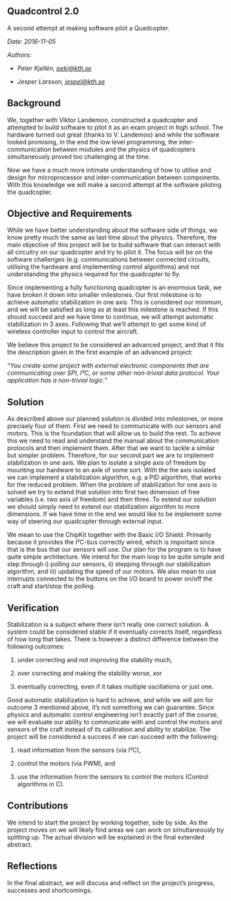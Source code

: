 ## **Quadcontrol 2.0**

A second attempt at making software pilot a Quadcopter.

*Date: 2016-11-05*


*Authors:*

* *Peter Kjellén, [pekj@kth.se](mailto:pekj@kth.se)*

* *Jesper Larsson, [jespel@kth.se](mailto:jespel@kth.se)*

## **Background**

We, together with Viktor Landemoo, constructed a quadcopter and attempted to build software to pilot it as an exam project in high school. The hardware turned out great (thanks to V. Landemoo) and while the software looked promising, in the end the low level programming, the inter-communication between modules and the physics of quadcopters simultaneously proved too challenging at the time.

Now we have a much more intimate understanding of how to utilise and design for microprocessor and inter-communication between components. With this knowledge we will make a second attempt at the software piloting the quadcopter.

## **Objective and Requirements**

While we have better understanding about the software side of things, we know pretty much the same as last time about the physics. Therefore, the main objective of this project will be to build software that can interact with all circuitry on our quadcopter and try to pilot it. The focus will be on the software challenges (e.g. communications between connected circuits, utilising the hardware and implementing control algorithms) and not understanding the physics required for the quadcopter to fly.

Since implementing a fully functioning quadcopter is an enormous task, we have broken it down into smaller milestones. Our first milestone is to achieve automatic stabilization in one axis. This is considered our minimum, and we will be satisfied as long as at least this milestone is reached. If this should succeed and we have time to continue, we will attempt automatic stabilization in 3 axes. Following that we’ll attempt to get some kind of wireless controller input to control the aircraft.

We believe this project to be considered an advanced project, and that it fits the description given in the first example of an advanced project:

*"You create some project with external electronic components that are communicating over SPI, I²C, or some other non-trivial data protocol. Your application has a non-trivial logic."*

## **Solution**

As described above our planned solution is divided into milestones, or more precisely four of them. First we need to communicate with our sensors and motors. This is the foundation that will allow us to build the rest. To achieve this we need to read and understand the manual about the communication protocols and then implement them. After that we want to tackle a similar but simpler problem. Therefore, for our second part we are to implement stabilization in one axis. We plan to isolate a single axis of freedom by mounting our hardware to an axle of some sort. With the the axis isolated we can implement a stabilization algorithm, e.g. a PID algorithm, that works for the reduced problem. When the problem of stabilization for one axis is solved we try to extend that solution into first two dimension of free variables (i.e. two axis of freedom) and then three. To extend our solution we should simply need to extend our stabilization algorithm to more dimensions. If we have time in the end we would like to be implement some way of steering our quadcopter through external input.

We mean to use the ChipKit together with the Basic I/O Shield. Primarily because it provides the I²C-bus correctly wired, which is important since that is the bus that our sensors will use. Our plan for the program is to have quite simple architecture. We intend for the main loop to be quite simple and step through i) polling our sensors, ii) stepping through our stabilization algorithm, and iii) updating the speed of our motors. We also mean to use interrupts connected to the buttons on the I/O board to power on/off the craft and start/stop the polling.

## **Verification**

Stabilization is a subject where there isn’t really one correct solution. A system could be considered stable if it eventually corrects itself, regardless of how long that takes. There is however a distinct difference between the following outcomes:

1. under correcting and not improving the stability much,

2. over correcting and making the stability worse, xor

3. eventually correcting, even if it takes multiple oscillations or just one.

Good automatic stabilization is hard to achieve, and while we will aim for outcome 3 mentioned above, it’s not something we can guarantee. Since physics and automatic control engineering isn’t exactly part of the course, we will evaluate our ability to communicate with and control the motors and sensors of the craft instead of its calibration and ability to stabilize. The project will be considered a success if we can succeed with the following:

1. read information from the sensors (via I²C),

2. control the motors (via PWM), and

3. use the information from the sensors to control the motors (Control algorithms in C).

## **Contributions**

We intend to start the project by working together, side by side. As the project moves on we will likely find areas we can work on simultaneously by splitting up. The actual division will be explained in the final extended abstract.

## **Reflections**

In the final abstract, we will discuss and reflect on the project’s progress, successes and shortcomings.
